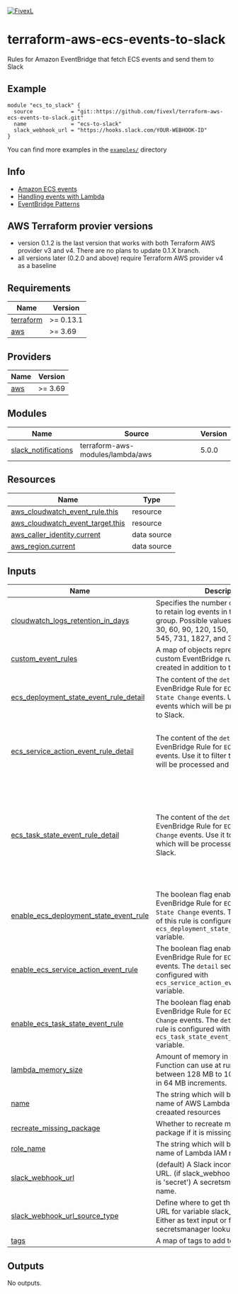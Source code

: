 [![FivexL](https://releases.fivexl.io/fivexlbannergit.jpg)](https://fivexl.io/)

# terraform-aws-ecs-events-to-slack
Rules for Amazon EventBridge that fetch ECS events and send them to Slack

## Example
```hcl
module "ecs_to_slack" {
  source            = "git::https://github.com/fivexl/terraform-aws-ecs-events-to-slack.git"
  name              = "ecs-to-slack"
  slack_webhook_url = "https://hooks.slack.com/YOUR-WEBHOOK-ID"
}
```
You can find more examples in the [`examples/`](./examples/) directory

## Info
- [Amazon ECS events](https://docs.aws.amazon.com/AmazonECS/latest/developerguide/ecs_cwe_events.html)
- [Handling events with Lambda](https://docs.aws.amazon.com/AmazonECS/latest/developerguide/ecs_cwet_handling.html)
- [EventBridge Patterns](https://docs.aws.amazon.com/eventbridge/latest/userguide/eb-event-patterns.html)

## AWS Terraform provier versions

* version 0.1.2 is the last version that works with both Terraform AWS provider v3 and v4. There are no plans to update 0.1.X branch.
* all versions later (0.2.0 and above) require Terraform AWS provider v4 as a baseline

<!-- BEGINNING OF PRE-COMMIT-TERRAFORM DOCS HOOK -->
## Requirements

| Name | Version |
|------|---------|
| <a name="requirement_terraform"></a> [terraform](#requirement\_terraform) | >= 0.13.1 |
| <a name="requirement_aws"></a> [aws](#requirement\_aws) | >= 3.69 |

## Providers

| Name | Version |
|------|---------|
| <a name="provider_aws"></a> [aws](#provider\_aws) | >= 3.69 |

## Modules

| Name | Source | Version |
|------|--------|---------|
| <a name="module_slack_notifications"></a> [slack\_notifications](#module\_slack\_notifications) | terraform-aws-modules/lambda/aws | 5.0.0 |

## Resources

| Name | Type |
|------|------|
| [aws_cloudwatch_event_rule.this](https://registry.terraform.io/providers/hashicorp/aws/latest/docs/resources/cloudwatch_event_rule) | resource |
| [aws_cloudwatch_event_target.this](https://registry.terraform.io/providers/hashicorp/aws/latest/docs/resources/cloudwatch_event_target) | resource |
| [aws_caller_identity.current](https://registry.terraform.io/providers/hashicorp/aws/latest/docs/data-sources/caller_identity) | data source |
| [aws_region.current](https://registry.terraform.io/providers/hashicorp/aws/latest/docs/data-sources/region) | data source |

## Inputs

| Name | Description | Type | Default | Required |
|------|-------------|------|---------|:--------:|
| <a name="input_cloudwatch_logs_retention_in_days"></a> [cloudwatch\_logs\_retention\_in\_days](#input\_cloudwatch\_logs\_retention\_in\_days) | Specifies the number of days you want to retain log events in the specified log group. Possible values are: 1, 3, 5, 7, 14, 30, 60, 90, 120, 150, 180, 365, 400, 545, 731, 1827, and 3653. | `number` | `14` | no |
| <a name="input_custom_event_rules"></a> [custom\_event\_rules](#input\_custom\_event\_rules) | A map of objects representing the custom EventBridge rule which will be created in addition to the default rules. | `any` | `{}` | no |
| <a name="input_ecs_deployment_state_event_rule_detail"></a> [ecs\_deployment\_state\_event\_rule\_detail](#input\_ecs\_deployment\_state\_event\_rule\_detail) | The content of the `detail` section in the EvenBridge Rule for `ECS Deployment State Change` events. Use it to filter the events which will be processed and sent to Slack. | `any` | <pre>{<br>  "eventType": [<br>    "ERROR"<br>  ]<br>}</pre> | no |
| <a name="input_ecs_service_action_event_rule_detail"></a> [ecs\_service\_action\_event\_rule\_detail](#input\_ecs\_service\_action\_event\_rule\_detail) | The content of the `detail` section in the EvenBridge Rule for `ECS Service Action` events. Use it to filter the events which will be processed and sent to Slack. | `any` | <pre>{<br>  "eventType": [<br>    "WARN",<br>    "ERROR"<br>  ]<br>}</pre> | no |
| <a name="input_ecs_task_state_event_rule_detail"></a> [ecs\_task\_state\_event\_rule\_detail](#input\_ecs\_task\_state\_event\_rule\_detail) | The content of the `detail` section in the EvenBridge Rule for `ECS Task State Change` events. Use it to filter the events which will be processed and sent to Slack. | `any` | <pre>{<br>  "lastStatus": [<br>    "STOPPED"<br>  ],<br>  "stoppedReason": [<br>    {<br>      "anything-but": {<br>        "prefix": "Scaling activity initiated by (deployment ecs-svc/"<br>      }<br>    }<br>  ]<br>}</pre> | no |
| <a name="input_enable_ecs_deployment_state_event_rule"></a> [enable\_ecs\_deployment\_state\_event\_rule](#input\_enable\_ecs\_deployment\_state\_event\_rule) | The boolean flag enabling the EvenBridge Rule for `ECS Deployment State Change` events. The `detail` section of this rule is configured with `ecs_deployment_state_event_rule_detail` variable. | `bool` | `true` | no |
| <a name="input_enable_ecs_service_action_event_rule"></a> [enable\_ecs\_service\_action\_event\_rule](#input\_enable\_ecs\_service\_action\_event\_rule) | The boolean flag enabling the EvenBridge Rule for `ECS Service Action` events. The `detail` section of this rule is configured with `ecs_service_action_event_rule_detail` variable. | `bool` | `true` | no |
| <a name="input_enable_ecs_task_state_event_rule"></a> [enable\_ecs\_task\_state\_event\_rule](#input\_enable\_ecs\_task\_state\_event\_rule) | The boolean flag enabling the EvenBridge Rule for `ECS Task State Change` events. The `detail` section of this rule is configured with `ecs_task_state_event_rule_detail` variable. | `bool` | `true` | no |
| <a name="input_lambda_memory_size"></a> [lambda\_memory\_size](#input\_lambda\_memory\_size) | Amount of memory in MB your Lambda Function can use at runtime. Valid value between 128 MB to 10,240 MB (10 GB), in 64 MB increments. | `number` | `256` | no |
| <a name="input_name"></a> [name](#input\_name) | The string which will be used for the name of AWS Lambda function and other creaated resources | `string` | n/a | yes |
| <a name="input_recreate_missing_package"></a> [recreate\_missing\_package](#input\_recreate\_missing\_package) | Whether to recreate missing Lambda package if it is missing locally or not. | `bool` | `true` | no |
| <a name="input_role_name"></a> [role\_name](#input\_role\_name) | The string which will be used for the name of Lambda IAM role | `string` | `null` | no |
| <a name="input_slack_webhook_url"></a> [slack\_webhook\_url](#input\_slack\_webhook\_url) | (default) A Slack incoming webhook URL. (if slack\_webhook\_url\_source\_type is 'secret') A secretsmanager secret name. | `string` | n/a | yes |
| <a name="input_slack_webhook_url_source_type"></a> [slack\_webhook\_url\_source\_type](#input\_slack\_webhook\_url\_source\_type) | Define where to get the slack webhook URL for variable slack\_webhook\_url. Either as text input or from an AWS secretsmanager lookup | `string` | `"text"` | no |
| <a name="input_tags"></a> [tags](#input\_tags) | A map of tags to add to all resources | `map(string)` | `{}` | no |

## Outputs

No outputs.
<!-- END OF PRE-COMMIT-TERRAFORM DOCS HOOK -->
